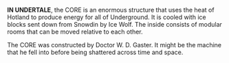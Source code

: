 **IN UNDERTALE**, the CORE is an enormous structure that uses the heat of Hotland to produce energy for all of Underground. It is cooled with ice blocks sent down from Snowdin by Ice Wolf. The inside consists of modular rooms that can be moved relative to each other.

The CORE was constructed by <a onclick="loadFile('Doctor W. D. Gaster.md')">Doctor W. D. Gaster</a>. It might be the machine that he fell into before being shattered across time and space.